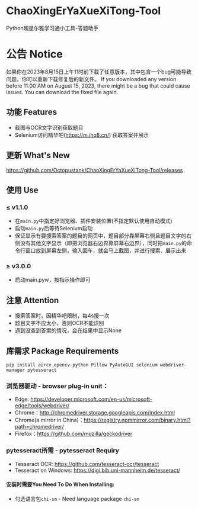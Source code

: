 # ChaoXingErYaXueXiTong-Tool
Python超星尔雅学习通小工具-答题助手

# 公告 Notice
如果你在2023年8月15日上午11时前下载了任意版本，其中包含一个bug可能导致问题。你可以重新下载修复后的新文件。
If you downloaded any version before 11:00 AM on August 15, 2023, there might be a bug that could cause issues. You can download the fixed file again.

## 功能 Features
 - 截图与OCR文字识别获取题目
 - Selenium访问精华吧(https://m.jhq8.cn/) 获取答案并展示

## 更新 What's New
https://github.com/Octopustank/ChaoXingErYaXueXiTong-Tool/releases

## 使用 Use
### ≤ v1.1.0
 - 在`main.py`中指定好浏览器、插件安装位置(不指定默认使用自动模式)
 - 启动`main.py`后等待Selenium启动
 - 保证显示有要搜索答案的题目的网页中，题目部分靠屏幕右侧且题目文字的右侧没有其他文字显示（即把浏览器右边界靠屏幕右边界），同时把`main.py`的命令行窗口放到屏幕左侧，输入回车，就会马上截图，并进行搜索、展示出来

### ≥ v3.0.0
 - 启动main.pyw，按指示操作即可

## 注意 Attention
 - 搜索答案时，因精华吧限制，每4s搜一次
 - 题目文字不应太小，否则OCR不能识别
 - 遇到没查到答案的情况，会在结果中显示None

## 库需求 Package Requirements
`pip install aircv opencv-python Pillow PyAutoGUI selenium webdriver-manager pytesseract`  
### 浏览器驱动 - browser plug-in unit：
 - Edge: https://developer.microsoft.com/en-us/microsoft-edge/tools/webdriver/
 - Chrome：http://chromedriver.storage.googleapis.com/index.html
 - Chrome(a mirror in China)：https://registry.npmmirror.com/binary.html?path=chromedriver/
 - Firefox：https://github.com/mozilla/geckodriver
### pytesseract所需 - pytesseract Requiry
 - Tesseract OCR: https://github.com/tesseract-ocr/tesseract
 - Tesseract on Windows: https://digi.bib.uni-mannheim.de/tesseract/
#### 安装时需要You Need To Do When Installing:
 - 勾选语言包`chi-sm` - Need language package `chi-sm`


